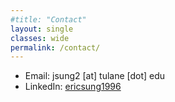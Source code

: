 ```yaml
---
#title: "Contact"
layout: single
classes: wide
permalink: /contact/
---
```


* Email: jsung2 [at] tulane [dot] edu 
* LinkedIn: [ericsung1996](https://www.linkedin.com/in/ericsung1996/)